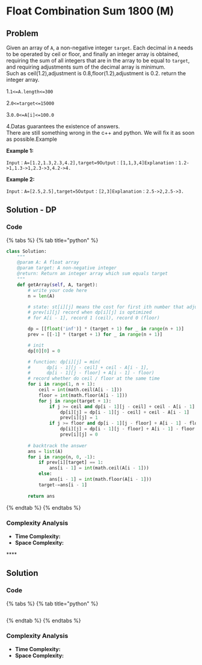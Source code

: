 # Float Combination Sum 1800 \(M\)

## Problem

Given an array of `A`, a non-negative integer `target`. Each decimal in `A` needs to be operated by ceil or floor, and finally an integer array is obtained, requiring the sum of all integers that are in the array to be equal to `target`, and requiring adjustments sum of the decimal array is minimum.  
Such as ceil\(1.2\),adjustment is 0.8,floor\(1.2\),adjustment is 0.2. return the integer array.

1.`1<=A.length<=300`

2.`0<=target<=15000`

3.`0.0<=A[i]<=100.0`

4.Datas guarantees the existence of answers.  
There are still something wrong in the c++ and python. We will fix it as soon as possible.Example

**Example 1:**

```text
Input：A=[1.2,1.3,2.3,4.2],target=9Output：[1,1,3,4]Explanation：1.2->1,1.3->1,2.3->3,4.2->4.
```

**Example 2:**

```text
Input：A=[2.5,2.5],target=5Output：[2,3]Explanation：2.5->2,2.5->3.
```

## Solution - DP

### Code

{% tabs %}
{% tab title="python" %}
```python
class Solution:
    """
    @param A: A float array
    @param target: A non-negative integer
    @return: Return an integer array which sum equals target
    """
    def getArray(self, A, target):
        # write your code here
        n = len(A)

        # state: st[i][j] means the cost for first ith number that adjust to be sum of j
        # prev[i][j] record when dp[i][j] is optimized
        # for A[i - 1], record 1 (ceil), record 0 (floor)

        dp = [[float('inf')] * (target + 1) for _ in range(n + 1)]
        prev = [[-1] * (target + 1) for _ in range(n + 1)]

        # init 
        dp[0][0] = 0

        # function: dp[i][j] = min(
        #      dp[i - 1][j - ceil] + ceil - A[i - 1],
        #      dp[i - 1][j - floor] + A[i - 1] - floor)
        # record whether do ceil / floor at the same time
        for i in range(1, n + 1):
            ceil = int(math.ceil(A[i - 1]))
            floor = int(math.floor(A[i - 1]))
            for j in range(target + 1):
                if j >= ceil and dp[i - 1][j - ceil] + ceil - A[i - 1] < dp[i][j]:
                    dp[i][j] = dp[i - 1][j - ceil] + ceil - A[i - 1]
                    prev[i][j] = 1
                if j >= floor and dp[i - 1][j - floor] + A[i - 1] - floor < dp[i][j]:
                    dp[i][j] = dp[i - 1][j - floor] + A[i - 1] - floor
                    prev[i][j] = 0
        
        # backtrack the answer
        ans = list(A)
        for i in range(n, 0, -1):
            if prev[i][target] == 1:
                ans[i - 1] = int(math.ceil(A[i - 1]))
            else:
                ans[i - 1] = int(math.floor(A[i - 1]))
            target-=ans[i - 1]
        
        return ans
```
{% endtab %}
{% endtabs %}

### Complexity Analysis

* **Time Complexity:**
* **Space Complexity:**

\*\*\*\*

## Solution 

### Code

{% tabs %}
{% tab title="python" %}
```python

```
{% endtab %}
{% endtabs %}

### Complexity Analysis

* **Time Complexity:**
* **Space Complexity:**

